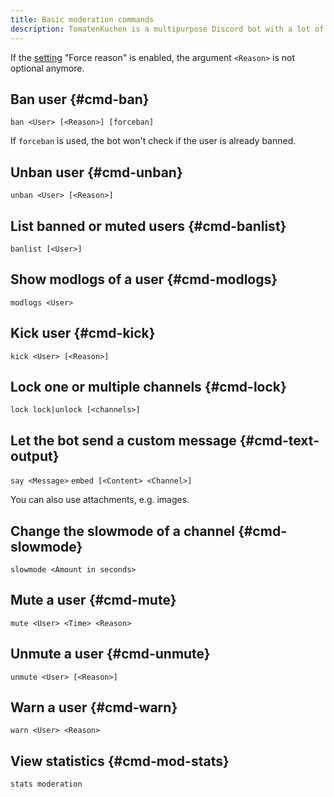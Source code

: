 ```yaml
---
title: Basic moderation commands
description: TomatenKuchen is a multipurpose Discord bot with a lot of features. Lists moderation commands
---
```


If the [setting](./settings) "Force reason" is enabled, the argument `<Reason>` is not optional anymore.

## Ban user {#cmd-ban}

`ban <User> [<Reason>] [forceban]`

If `forceban` is used, the bot won't check if the user is already banned.

## Unban user {#cmd-unban}

`unban <User> [<Reason>]`

## List banned or muted users {#cmd-banlist}

`banlist [<User>]`

## Show modlogs of a user {#cmd-modlogs}

`modlogs <User>`

## Kick user {#cmd-kick}

`kick <User> [<Reason>]`

## Lock one or multiple channels {#cmd-lock}

`lock lock|unlock [<channels>]`

## Let the bot send a custom message {#cmd-text-output}

`say <Message>`
`embed [<Content> <Channel>]`

You can also use attachments, e.g. images.

## Change the slowmode of a channel {#cmd-slowmode}

`slowmode <Amount in seconds>`

## Mute a user {#cmd-mute}

`mute <User> <Time> <Reason>`

## Unmute a user {#cmd-unmute}

`unmute <User> [<Reason>]`

## Warn a user {#cmd-warn}

`warn <User> <Reason>`

## View statistics {#cmd-mod-stats}

`stats moderation`
